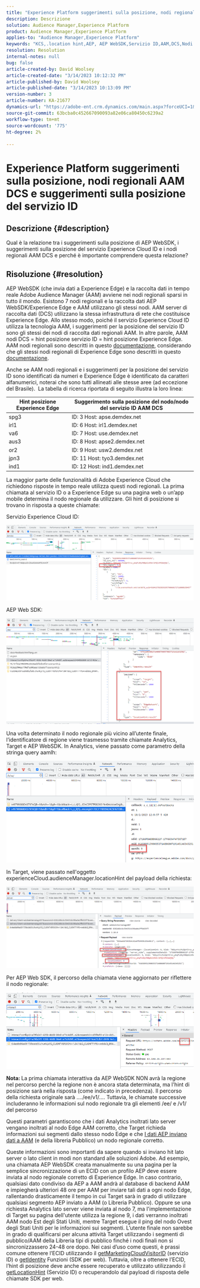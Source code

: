 ```yaml
---
title: "Experience Platform suggerimenti sulla posizione, nodi regionali AAM DCS e suggerimenti sulla posizione del servizio ID"
description: Descrizione
solution: Audience Manager,Experience Platform
product: Audience Manager,Experience Platform
applies-to: "Audience Manager,Experience Platform"
keywords: "KCS,.location hint,AEP, AEP WebSDK,Servizio ID,AAM,DCS,Nodi regionali"
resolution: Resolution
internal-notes: null
bug: false
article-created-by: David Woolsey
article-created-date: "3/14/2023 10:12:32 PM"
article-published-by: David Woolsey
article-published-date: "3/14/2023 10:13:09 PM"
version-number: 3
article-number: KA-21677
dynamics-url: "https://adobe-ent.crm.dynamics.com/main.aspx?forceUCI=1&pagetype=entityrecord&etn=knowledgearticle&id=a11c9f4c-b5c2-ed11-83ff-6045bd006a22"
source-git-commit: 63bcba0c452667090093a82e06ca80450c6239a2
workflow-type: tm+mt
source-wordcount: '775'
ht-degree: 2%

---
```


# Experience Platform suggerimenti sulla posizione, nodi regionali AAM DCS e suggerimenti sulla posizione del servizio ID

## Descrizione {#description}

Qual è la relazione tra i suggerimenti sulla posizione di AEP WebSDK, i suggerimenti sulla posizione del servizio Experience Cloud ID e i nodi regionali AAM DCS e perché è importante comprendere questa relazione?

## Risoluzione {#resolution}


AEP WebSDK (che invia dati a Experience Edge) e la raccolta dati in tempo reale Adobe Audience Manager (AAM) avviene nei nodi regionali sparsi in tutto il mondo. Esistono 7 nodi regionali e la raccolta dati AEP WebSDK/Experience Edge e AAM utilizzano gli stessi nodi. AAM server di raccolta dati (DCS) utilizzano la stessa infrastruttura di rete che costituisce Experience Edge. Allo stesso modo, poiché il servizio Experience Cloud ID utilizza la tecnologia AAM, i suggerimenti per la posizione del servizio ID sono gli stessi dei nodi di raccolta dati regionali AAM. In altre parole, AAM nodi DCS = hint posizione servizio ID = hint posizione Experience Edge. AAM nodi regionali sono descritti in questo [documentazione](https://experienceleague.adobe.com/docs/audience-manager/user-guide/api-and-sdk-code/dcs/dcs-api-reference/dcs-regions.html?lang=en), considerando che gli stessi nodi regionali di Experience Edge sono descritti in questo [documentazione](https://experienceleague.adobe.com/docs/experience-platform/edge-network-server-api/location-hints.html?lang=en).

Anche se AAM nodi regionali e i suggerimenti per la posizione del servizio ID sono identificati da numeri e Experience Edge è identificato da caratteri alfanumerici, noterai che sono tutti allineati alle stesse aree (ad eccezione del Brasile).  La tabella di ricerca riportata di seguito illustra la loro linea:


| Hint posizione Experience Edge | Suggerimento sulla posizione del nodo/nodo del servizio ID AAM DCS |
| --- | --- |
| spg3 | ID: 3 Host: apse.demdex.net |
| irl1 | ID: 6 Host: irl1.demdex.net |
| va6 | ID: 7 Host: use.demdex.net |
| aus3 | ID: 8 Host: apse2.demdex.net |
| or2 | ID: 9 Host: usw2.demdex.net |
| jpn3 | ID: 11 Host: tyo3.demdex.net |
| ind1 | ID: 12 Host: ind1.demdex.net |


La maggior parte delle funzionalità di Adobe Experience Cloud che richiedono risposte in tempo reale utilizza questi nodi regionali. La prima chiamata al servizio ID o a Experience Edge su una pagina web o un’app mobile determina il nodo regionale da utilizzare. Gli hint di posizione si trovano in risposta a queste chiamate:

Servizio Experience Cloud ID:

![](assets/e80a1235-77bf-ed11-83ff-6045bd006239.png)



AEP Web SDK:

![](assets/8f50cbb3-75bf-ed11-83ff-6045bd006239.png)

Una volta determinato il nodo regionale più vicino all’utente finale, l’identificatore di regione viene trasmesso tramite chiamate Analytics, Target e AEP WebSDK. In Analytics, viene passato come parametro della stringa query aamlh:

![](assets/33af14ff-77bf-ed11-83ff-6045bd006239.png)

In Target, viene passato nell&#39;oggetto experienceCloud.audienceManager.locationHint del payload della richiesta:

![](assets/dce94437-78bf-ed11-83ff-6045bd006239.png)

Per AEP Web SDK, il percorso della chiamata viene aggiornato per riflettere il nodo regionale:

![](assets/8245a050-79bf-ed11-83ff-6045bd006239.png)

<b>Nota: </b>La prima chiamata interattiva da AEP WebSDK NON avrà la regione nel percorso perché la regione non è ancora stata determinata, ma l&#39;hint di posizione sarà nella risposta (come indicato in precedenza). Il percorso della richiesta originale sarà ..../ee/v1/.... Tuttavia, le chiamate successive includeranno le informazioni sul nodo regionale tra gli elementi /ee/ e /v1/ del percorso

Questi parametri garantiscono che i dati Analytics inoltrati lato server vengano inoltrati al nodo Edge AAM corretto, che Target richieda informazioni sui segmenti dallo stesso nodo Edge e che [I dati AEP inviano dati a AAM](https://experienceleague.adobe.com/docs/audience-manager/user-guide/implementation-integration-guides/integration-experience-platform/aam-aep-audience-sharing.html?lang=en) (e della libreria Pubblico) un nodo regionale corretto.

Queste informazioni sono importanti da sapere quando si inviano hit lato server o lato client in modi non standard alle soluzioni Adobe. Ad esempio, una chiamata AEP WebSDK creata manualmente su una pagina per la semplice sincronizzazione di un ECID con un profilo AEP deve essere inviata al nodo regionale corretto di Experience Edge. In caso contrario, qualsiasi dato condiviso da AEP a AAM andrà al database di backend AAM e impiegherà ulteriori 48 ore per AAM per inviare tali dati a ogni nodo Edge, rallentando drasticamente il tempo in cui Target sarà in grado di utilizzare qualsiasi segmento AEP inviato a AAM (o Libreria Pubblico). Oppure se una richiesta Analytics lato server viene inviata al nodo 7, ma l&#39;implementazione di Target su pagina dell&#39;utente utilizza la regione 9, i dati verranno inoltrati AAM nodo Est degli Stati Uniti, mentre Target esegue il ping del nodo Ovest degli Stati Uniti per le informazioni sui segmenti. L’utente finale non sarebbe in grado di qualificarsi per alcuna attività Target utilizzando i segmenti di pubblico/AAM della Libreria tipi di pubblico finché i nodi finali non si sincronizzassero 24-48 ore dopo. Nei casi d’uso come questi, è prassi comune ottenere l’ECID utilizzando il [getMarketingCloudVisitorID](https://experienceleague.adobe.com/docs/id-service/using/id-service-api/methods/getmcvid.html?lang=en) (servizio ID) o [getIdentity](https://experienceleague.adobe.com/docs/experience-platform/edge/extension/accessing-the-ecid.html?lang=en) Funzioni (SDK per web). Tuttavia, oltre a ottenere l’ECID, l’hint di posizione deve anche essere recuperato e utilizzato utilizzando il [getLocationHint](https://experienceleague.adobe.com/docs/id-service/using/id-service-api/methods/getlocationhint.html?lang=en) (Servizio ID) o recuperandolo dal payload di risposta delle chiamate SDK per web.









